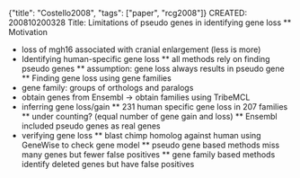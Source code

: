 {"title": "Costello2008", "tags": ["paper", "rcg2008"]}
CREATED: 200810200328
Title: Limitations of pseudo genes in identifying gene loss
** Motivation
 * loss of mgh16 associated with cranial enlargement (less is more)
 * Identifying human-specific gene loss
 ** all methods rely on finding pseudo genes
 ** assumption: gene loss always results in pseudo gene
** Finding gene loss using gene families
 * gene family: groups of orthologs and paralogs
 * obtain genes from Ensembl -> obtain families using TribeMCL
 * inferring gene loss/gain
 ** 231 human specific gene loss in 207 families
 ** under counting? (equal number of gene gain and loss)
 ** Ensembl included pseudo genes as real genes
 * verifying gene loss
 ** blast chimp homolog against human using GeneWise to check gene model
 ** pseudo gene based methods miss many genes but fewer false positives
 ** gene family based methods identify deleted genes but have false positives
